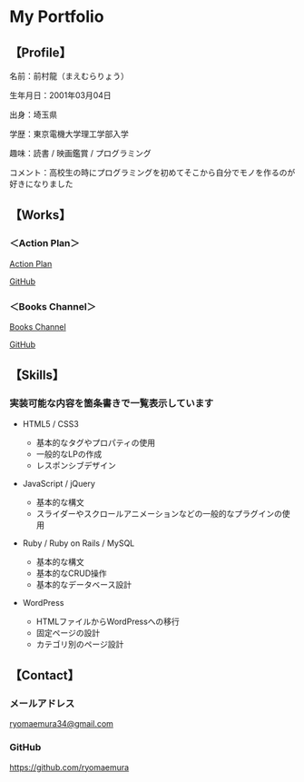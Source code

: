 # My Portfolio

## 【Profile】
名前：前村龍（まえむらりょう）

生年月日：2001年03月04日

出身：埼玉県

学歴：東京電機大学理工学部入学

趣味：読書 / 映画鑑賞 / プログラミング

コメント：高校生の時にプログラミングを初めてそこから自分でモノを作るのが好きになりました

## 【Works】
### ＜Action Plan＞
[Action Plan](http://action-plans.herokuapp.com/)

[GitHub](https://github.com/ryomaemura/action-plan)
### ＜Books Channel＞
[Books Channel](http://books-channel.herokuapp.com/)

[GitHub](https://github.com/ryomaemura/books-channel)

## 【Skills】
### 実装可能な内容を箇条書きで一覧表示しています

- HTML5 / CSS3
  - 基本的なタグやプロパティの使用
  - 一般的なLPの作成
  - レスポンシブデザイン

- JavaScript / jQuery
  - 基本的な構文
  - スライダーやスクロールアニメーションなどの一般的なプラグインの使用

- Ruby / Ruby on Rails / MySQL
  - 基本的な構文
  - 基本的なCRUD操作
  - 基本的なデータベース設計

- WordPress
  - HTMLファイルからWordPressへの移行
  - 固定ページの設計
  - カテゴリ別のページ設計

## 【Contact】
### メールアドレス
ryomaemura34@gmail.com
### GitHub
https://github.com/ryomaemura
